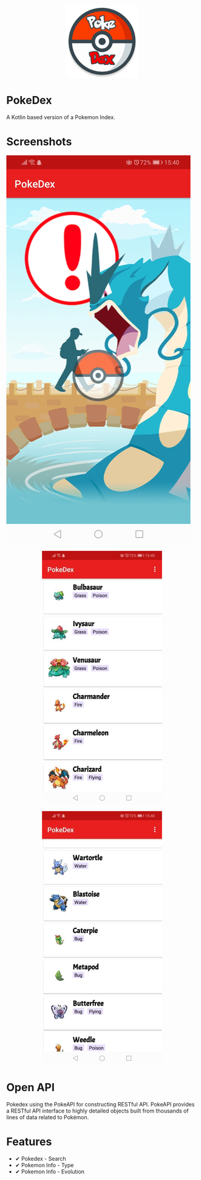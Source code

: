 <p align="center">
<img src = https://github.com/Irvin-Gideon/PokeDex/blob/master/app/src/main/res/mipmap-xxxhdpi/ic_launcher_round.png>
</p>  

# PokeDex
A Kotlin based version of a Pokemon Index.

# Screenshots

![Image of Splash Screen](https://github.com/Irvin-Gideon/PokeDex/blob/master/app/src/main/res/drawable/Screenshot_20200803-154013.jpg)

<p align="center"> 
  <img src= https://github.com/Irvin-Gideon/PokeDex/blob/master/app/src/main/res/drawable/Screenshot_20200803-154021.jpg>
</p>  

<p align="center"> 
<img src= https://github.com/Irvin-Gideon/PokeDex/blob/master/app/src/main/res/drawable/Screenshot_20200803-154033.jpg>
</p>

# Open API
Pokedex using the PokeAPI for constructing RESTful API.
PokeAPI provides a RESTful API interface to highly detailed objects built from thousands of lines of data related to Pokémon.


# Features 
* ✔ Pokedex - Search
* ✔ Pokemon Info - Type
* ✔ Pokemon Info - Evolution






